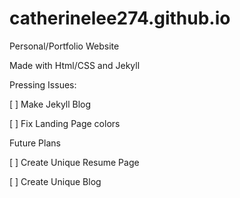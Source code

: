 # catherinelee274.github.io
Personal/Portfolio Website

Made with Html/CSS and Jekyll

Pressing Issues:

[ ] Make Jekyll Blog

[ ] Fix Landing Page colors

Future Plans

[ ] Create Unique Resume Page

[ ] Create Unique Blog


